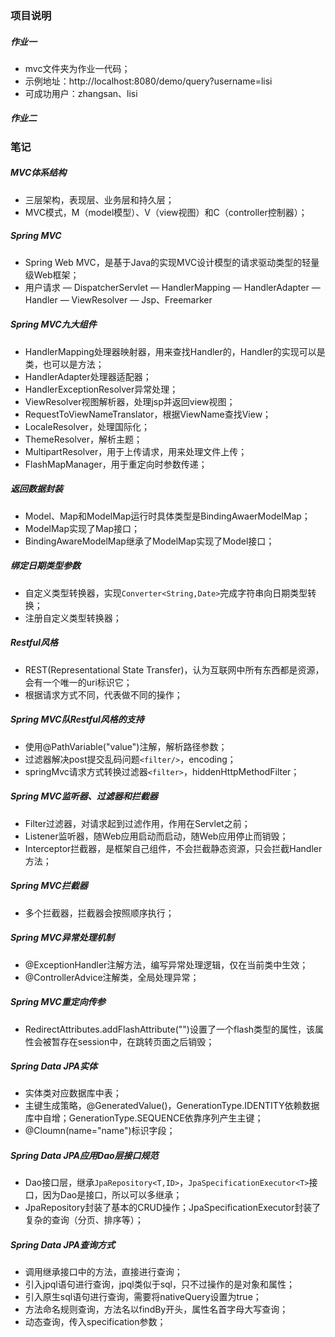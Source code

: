 ### 项目说明

##### 作业一

- mvc文件夹为作业一代码；
- 示例地址：http://localhost:8080/demo/query?username=lisi
- 可成功用户：zhangsan、lisi

##### 作业二



### 笔记

##### MVC体系结构

- 三层架构，表现层、业务层和持久层；
- MVC模式，M（model模型）、V（view视图）和C（controller控制器）；

##### Spring MVC

- Spring Web MVC，是基于Java的实现MVC设计模型的请求驱动类型的轻量级Web框架；
- 用户请求 — DispatcherServlet — HandlerMapping — HandlerAdapter — Handler — ViewResolver — Jsp、Freemarker

##### Spring MVC九大组件

- HandlerMapping处理器映射器，用来查找Handler的，Handler的实现可以是类，也可以是方法；
- HandlerAdapter处理器适配器；
- HandlerExceptionResolver异常处理；
- ViewResolver视图解析器，处理jsp并返回view视图；
- RequestToViewNameTranslator，根据ViewName查找View；
- LocaleResolver，处理国际化；
- ThemeResolver，解析主题；
- MultipartResolver，用于上传请求，用来处理文件上传；
- FlashMapManager，用于重定向时参数传递；

##### 返回数据封装

- Model、Map和ModelMap运行时具体类型是BindingAwaerModelMap；
- ModelMap实现了Map接口；
- BindingAwareModelMap继承了ModelMap实现了Model接口；

##### 绑定日期类型参数

- 自定义类型转换器，实现`Converter<String,Date>`完成字符串向日期类型转换；
- 注册自定义类型转换器；

##### Restful风格

- REST(Representational State Transfer)，认为互联网中所有东西都是资源，会有一个唯一的uri标识它；
- 根据请求方式不同，代表做不同的操作；

##### Spring MVC队Restful风格的支持

- 使用@PathVariable("value")注解，解析路径参数；
- 过滤器解决post提交乱码问题`<filter/>`，encoding；
- springMvc请求方式转换过滤器`<filter>`，hiddenHttpMethodFilter；

##### Spring MVC监听器、过滤器和拦截器

- Filter过滤器，对请求起到过滤作用，作用在Servlet之前；
- Listener监听器，随Web应用启动而启动，随Web应用停止而销毁；
- Interceptor拦截器，是框架自己组件，不会拦截静态资源，只会拦截Handler方法；

##### Spring MVC拦截器

- 多个拦截器，拦截器会按照顺序执行；

##### Spring MVC异常处理机制

- @ExceptionHandler注解方法，编写异常处理逻辑，仅在当前类中生效；
- @ControllerAdvice注解类，全局处理异常；

##### Spring MVC重定向传参

- RedirectAttributes.addFlashAttribute("")设置了一个flash类型的属性，该属性会被暂存在session中，在跳转页面之后销毁；

##### Spring Data JPA实体

- 实体类对应数据库中表；
- 主键生成策略，@GeneratedValue()，GenerationType.IDENTITY依赖数据库中自增；GenerationType.SEQUENCE依靠序列产生主键；
- @Cloumn(name="name")标识字段；

##### Spring Data JPA应用Dao层接口规范

- Dao接口层，继承`JpaRepository<T,ID>`，`JpaSpecificationExecutor<T>`接口，因为Dao是接口，所以可以多继承；
- JpaRepository封装了基本的CRUD操作；JpaSpecificationExecutor封装了复杂的查询（分页、排序等）；

##### Spring Data JPA查询方式

- 调用继承接口中的方法，直接进行查询；
- 引入jpql语句进行查询，jpql类似于sql，只不过操作的是对象和属性；
- 引入原生sql语句进行查询，需要将nativeQuery设置为true；
- 方法命名规则查询，方法名以findBy开头，属性名首字母大写查询；
- 动态查询，传入specification参数；